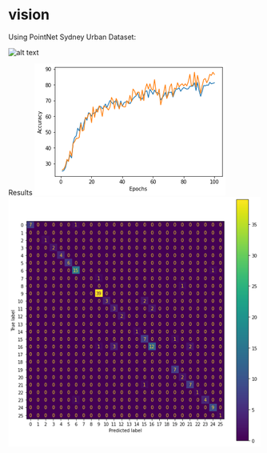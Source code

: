 # vision

Using PointNet Sydney Urban Dataset:

![alt text](http://www.acfr.usyd.edu.au/images/papers/arranged.png)

Results 
![alt text](https://github.com/mhmdrdwn/point/blob/main/results/index.png)
![alt text](https://github.com/mhmdrdwn/point/blob/main/results/conf.png)

